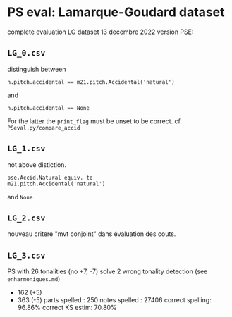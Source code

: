 # PS eval: Lamarque-Goudard dataset
complete evaluation LG dataset
13 decembre 2022
version PSE:

## `LG_0.csv`

distinguish between  

```
n.pitch.accidental == m21.pitch.Accidental('natural')
```

and

```
n.pitch.accidental == None
```

For the latter the `print_flag` must be unset to be correct.
cf. 
`PSeval.py/compare_accid`

## `LG_1.csv`

not above distiction.  

```
pse.Accid.Natural equiv. to
m21.pitch.Accidental('natural')
```

and `None`

## `LG_2.csv`

nouveau critere "mvt conjoint" dans évaluation des couts.

## `LG_3.csv`

PS with 26 tonalities (no +7, -7)
solve 2 wrong tonality detection (see `enharmoniques.md`)

- 162 (+5) 
- 363 (-5)
  parts spelled   : 250
  notes spelled   : 27406
  correct spelling: 96.86%
  correct KS estim: 70.80%
